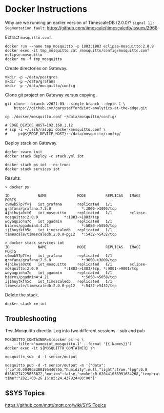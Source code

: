# Docker Instructions

Why are we running an earlier version of TimescaleDB (2.0.0)? `signal 11: Segmentation fault`: <https://github.com/timescale/timescaledb/issues/2968>

Extract `mosquitto.conf`.

```shell
docker run --name tmp_mosquitto -p 1883:1883 eclipse-mosquitto:2.0.9
docker exec -it tmp_mosquitto cat /mosquitto/config/mosquitto.conf eclipse-mosquitto
docker rm -f tmp_mosquitto
```

Create directories on Gateway.

```shell
mkdir -p ~/data/postgres
mkdir -p ~/data/grafana
mkdir -p ~/data/mosquitto/config
```

Clone git project on Gateway versus copying.

```shell
git clone --branch v2021-03 --single-branch --depth 1 \
    https://github.com/garystafford/iot-analytics-at-the-edge.git

cp ./docker/mosquitto.conf ~/data/mosquitto/config/

# EDGE_DEVICE_HOST=192.168.1.12
# scp -i ~/.ssh/rasppi docker/mosquitto.conf \
#     pi@${EDGE_DEVICE_HOST}:~/data/mosquitto/config/
```
 
Deploy stack on Gateway.

```shell
docker swarm init
docker stack deploy -c stack.yml iot

docker stack ps iot --no-trunc
docker stack services iot
```

Results.

```text
> docker ps

ID             NAME              MODE         REPLICAS   IMAGE                              PORTS
c9mwb57p7fvj   iot_grafana       replicated   1/1        grafana/grafana:7.5.0              *:3000->3000/tcp
4jhihwja0ct6   iot_mosquitto     replicated   1/1        eclipse-mosquitto:2.0.9            *:1883->1883/tcp
woyaqpiohu7c   iot_pgadmin       replicated   1/1        biarms/pgadmin4:4.21               *:5050->5050/tcp
ij1huytkfh5c   iot_timescaledb   replicated   1/1        timescale/timescaledb:2.0.0-pg12   *:5432->5432/tcp
```

```text
> docker stack services iot
ID             NAME              MODE         REPLICAS   IMAGE                              PORTS
c9mwb57p7fvj   iot_grafana       replicated   1/1        grafana/grafana:7.5.0              *:3000->3000/tcp
4jhihwja0ct6   iot_mosquitto     replicated   1/1        eclipse-mosquitto:2.0.9            *:1883->1883/tcp, *:9001->9001/tcp
woyaqpiohu7c   iot_pgadmin       replicated   1/1        biarms/pgadmin4:4.21               *:5050->5050/tcp
ij1huytkfh5c   iot_timescaledb   replicated   1/1        timescale/timescaledb:2.0.0-pg12   *:5432->5432/tcp
```

Delete the stack.

```shell
docker stack rm iot
```

## Troubleshooting

Test Mosquitto directly. Log into two different sessions - sub and pub

```shell
MOSQUITTO_CONTAINER=$(docker ps -q \
    --filter='name=iot_mosquitto.1' --format '{{.Names}}')
docker exec -it ${MOSQUITTO_CONTAINER} sh

mosquitto_sub -d -t sensor/output

mosquitto_pub -d -t sensor/output -m '{"data":{"co":0.004965300196440765,"humidity":null,"light":true,"lpg":0.0
07661274225855072,"motion":false,"smoke":0.020441056991654268,"temperature":null},"device_id":"b8:27:eb:bf:9d:51","
time":"2021-03-26 16:03:24.437824+00:00"}'
```

## $SYS Topics

<https://github.com/mqtt/mqtt.org/wiki/SYS-Topics>